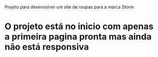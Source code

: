 Projeto para desenvolver um site de roupas para a marca Storm

# O projeto está no inicio com apenas a primeira pagina pronta mas ainda não está responsiva 

